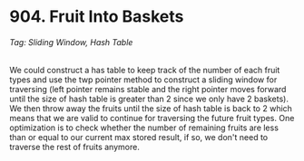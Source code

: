 # 904. Fruit Into Baskets

###### Tag: Sliding Window, Hash Table

We could construct a has table to keep track of the number of each fruit types and use the twp pointer method to construct a sliding window for traversing (left pointer remains stable and the right pointer moves forward until the size of hash table is greater than 2 since we only have 2 baskets). We then throw away the fruits until the
size of hash table is back to 2 which means that we are valid to continue for traversing the future fruit types. One optimization is to check whether the number of remaining fruits are less than or equal to our current max stored result, if so, we don't need to traverse the rest of fruits anymore.